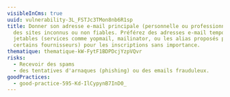 ```yaml
---
visibleInCms: true
uuid: vulnerability-3L_FSTJc3TMon8nb6R1sp
title: Donner son adresse e-mail principale (personnelle ou professionnelle) à
  des sites inconnus ou non fiables. Préférez des adresses e-mail temporaires ou
  jetables (services comme yopmail, mailinator, ou les alias proposés par
  certains fournisseurs) pour les inscriptions sans importance.
thematique: thematique-kW-FytF1BDPDcjYzpVQvr
risks:
  - Recevoir des spams
  - des tentatives d'arnaques (phishing) ou des emails frauduleux.
goodPractices:
  - good-practice-595-Kd-IlCypynB7InD0_
---
```

